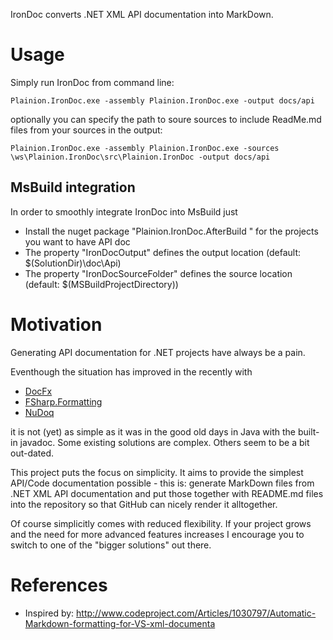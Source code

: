 
IronDoc converts .NET XML API documentation into MarkDown.

# Usage

Simply run IronDoc from command line:

```Cmd
Plainion.IronDoc.exe -assembly Plainion.IronDoc.exe -output docs/api
```

optionally you can specify the path to soure sources to include ReadMe.md files from your sources in the output:

```Cmd
Plainion.IronDoc.exe -assembly Plainion.IronDoc.exe -sources \ws\Plainion.IronDoc\src\Plainion.IronDoc -output docs/api
```

## MsBuild integration

In order to smoothly integrate IronDoc into MsBuild just

- Install the nuget package "Plainion.IronDoc.AfterBuild " for the projects you want to have API doc
- The property "IronDocOutput" defines the output location (default: $(SolutionDir)\doc\Api)
- The property "IronDocSourceFolder" defines the source location (default: $(MSBuildProjectDirectory))


# Motivation

Generating API documentation for .NET projects have always be a pain.

Eventhough the situation has improved in the recently with

- [DocFx](https://dotnet.github.io/docfx/)
- [FSharp.Formatting](https://github.com/tpetricek/FSharp.Formatting)
- [NuDoq](https://github.com/kzu/NuDoq)

it is not (yet) as simple as it was in the good old days in Java with the built-in javadoc.
Some existing solutions are complex. Others seem to be a bit out-dated.

This project puts the focus on simplicity. It aims to provide the simplest API/Code documentation possible - 
this is: generate MarkDown files from .NET XML API documentation and put those together with README.md files into the 
repository so that GitHub can nicely render it alltogether.

Of course simplicitly comes with reduced flexibility. If your project grows and the need for more advanced features
increases  I encourage you to switch to one of the "bigger solutions" out there.


# References

- Inspired by: <http://www.codeproject.com/Articles/1030797/Automatic-Markdown-formatting-for-VS-xml-documenta>
